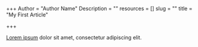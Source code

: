 +++
Author = "Author Name"
Description = ""
resources = []
slug = ""
title = "My First Article"

+++

[Lorem ipsum](http://www.lipsum.com/) dolor sit amet, consectetur adipiscing elit.
